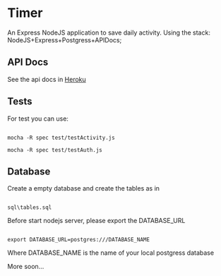 # Timer 

An Express NodeJS application to save  daily activity. Using the stack: NodeJS+Express+Postgress+APIDocs;

## API Docs

See the api docs in [Heroku](http://immense-reaches-20362.herokuapp.com/docs/)

## Tests

For test you can use:

```shell

mocha -R spec test/testActivity.js 

mocha -R spec test/testAuth.js 

```
## Database

Create a empty database and create the tables as in 

```

sql\tables.sql

```

Before start nodejs server, please export the DATABASE_URL

```

export DATABASE_URL=postgres:///DATABASE_NAME

```

Where DATABASE_NAME is the name of your local postgress database

More soon...